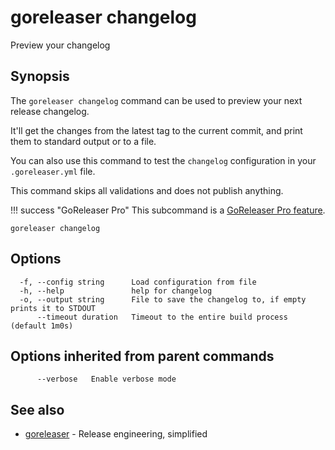 # goreleaser changelog

Preview your changelog

## Synopsis

The `goreleaser changelog` command can be used to preview your next release changelog.

It'll get the changes from the latest tag to the current commit, and print them to standard output or to a file.

You can also use this command to test the `changelog` configuration in your `.goreleaser.yml` file.

This command skips all validations and does not publish anything.

!!! success "GoReleaser Pro"
    This subcommand is a [GoReleaser Pro feature](https://goreleaser.com/pro/).


```
goreleaser changelog
```

## Options

```
  -f, --config string      Load configuration from file
  -h, --help               help for changelog
  -o, --output string      File to save the changelog to, if empty prints it to STDOUT
      --timeout duration   Timeout to the entire build process (default 1m0s)
```

## Options inherited from parent commands

```
      --verbose   Enable verbose mode
```

## See also

* [goreleaser](goreleaser.md)	 - Release engineering, simplified

